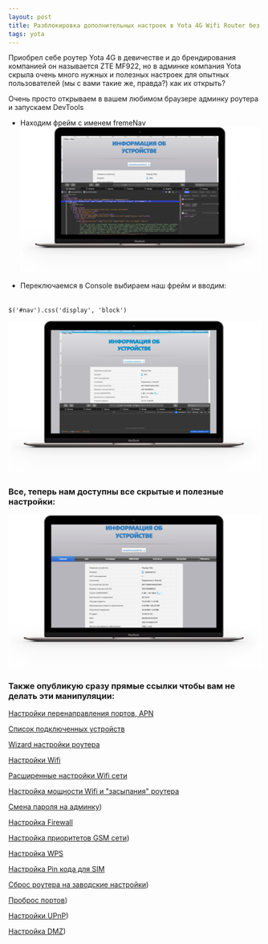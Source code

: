 ```yaml
---
layout: post
title: Разблокировка дополнительных настроек в Yota 4G Wifi Router без перепрошивки
tags: yota
---
```

Приобрел себе роутер Yota 4G в девичестве и до брендирования компанией он называется ZTE MF922, но в админке компания Yota скрыла очень много нужных и полезных настроек для опытных пользователей (мы с вами такие же, правда?)  как их открыть? 

Очень просто открываем в вашем любимом браузере админку роутера и запускаем DevTools 
- Находим фрейм с именем fremeNav 
![](https://raw.githubusercontent.com/tatarinovms/tatarinovms.github.io/master/images/posts/yota4g/2q384.png)

- Переключаемся в Console выбираем наш фрейм и вводим:
<code>
$('#nav').css('display', 'block')
</code>

![](https://raw.githubusercontent.com/tatarinovms/tatarinovms.github.io/master/images/posts/yota4g/1111.png)
### Все, теперь нам доступны все скрытые и полезные настройки:

![](https://raw.githubusercontent.com/tatarinovms/tatarinovms.github.io/master/images/posts/yota4g/rj2sq.png)

### Также опубликую сразу прямые ссылки чтобы вам не делать эти манипуляции:

[Настройки перенаправления портов, APN](http://status.yota.ru/indexMain.html#advanced)

[Список подключенных устройств](http://status.yota.ru/indexMain.html#homepage)

[Wizard настройки роутера](http://status.yota.ru/indexMain.html#setting)

[Настройки Wifi](http://status.yota.ru/indexMain.html#wifi)

[Расширенные настройки Wifi сети](http://status.yota.ru/indexMain.html#wifi_advance)

[Настройка мощности Wifi и "засыпания" роутера](http://status.yota.ru/indexMain.html#sleep_mode)

[Смена пароля на админку](http://status.yota.ru/indexMain.html#device_setting))

[Настройка Firewall](http://status.yota.ru/indexMain.html#firewall)

[Настройка приоритетов GSM сети](http://status.yota.ru/indexMain.html#net_select))

[Настройка WPS](http://status.yota.ru/indexMain.html#wps)

[Настройка Pin кода для SIM](http://status.yota.ru/indexMain.html#pin_management)

[Сброс роутера на заводские настройки](http://status.yota.ru/indexMain.html#restore))

[Проброс портов](http://status.yota.ru/indexMain.html#port_forward))

[Настройки UPnP](http://status.yota.ru/indexMain.html#upnp))

[Настройка DMZ](http://status.yota.ru/indexMain.html#dmz))